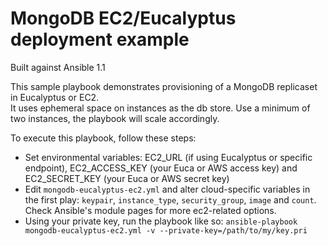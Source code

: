 MongoDB EC2/Eucalyptus deployment example
=========================================
Built against Ansible 1.1 

This sample playbook demonstrates provisioning of a MongoDB replicaset in Eucalyptus or EC2.  
It uses ephemeral space on instances as the db store.  Use a minimum of two instances, the playbook will scale accordingly.

To execute this playbook, follow these steps:

* Set environmental variables: EC2_URL (if using Eucalyptus or specific endpoint), EC2_ACCESS_KEY (your Euca or AWS access key) and EC2_SECRET_KEY (your Euca or AWS secret key)
* Edit ```mongodb-eucalyptus-ec2.yml``` and alter cloud-specific variables in the first play: ```keypair```, ```instance_type```, ```security_group```, ```image``` and ```count```. Check Ansible's module pages for more ec2-related options.
* Using your private key, run the playbook like so: ```ansible-playbook mongodb-eucalyptus-ec2.yml -v --private-key=/path/to/my/key.pri```
